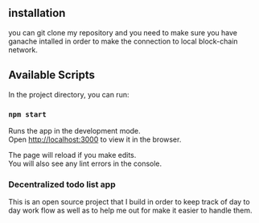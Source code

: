 ## installation
you can git clone my repository and you need to make sure you have ganache intalled in order to make the connection to local block-chain network.

## Available Scripts

In the project directory, you can run:

### `npm start`

Runs the app in the development mode.<br />
Open [http://localhost:3000](http://localhost:3000) to view it in the browser.

The page will reload if you make edits.<br />
You will also see any lint errors in the console.

### Decentralized todo list app

This is an open source project that I build in order to keep track of day to day work flow as well as to help me out for make it easier to handle them.